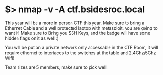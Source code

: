 # $> nmap -v -A ctf.bsidesroc.local
This year will be a more in person CTF this year. Make sure to bring a Ethernet Cable and a well protected laptop with metasploit, you are going to want it! Make sure to Bring you SSH Keys, and the badge will have some hidden flags on it as well :)

You will be put on a private network only accessable in the CTF Room, it will require ethernet to interfaces to the switches at the table and 2.4Ghz/5Ghz Wifi!

Team sizes are 5 members, make sure to pick well!

